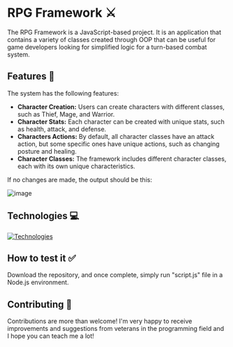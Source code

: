 # RPG Framework ⚔️

The RPG Framework is a JavaScript-based project. It is an application that contains a variety of classes created through OOP that can be useful for game developers looking for simplified logic for a turn-based combat system.

## Features 📄

The system has the following features:
- **Character Creation:** Users can create characters with different classes, such as Thief, Mage, and Warrior.
- **Character Stats:** Each character can be created with unique stats, such as health, attack, and defense.
- **Characters Actions:** By default, all character classes have an attack action, but some specific ones have unique actions, such as changing posture and healing.
- **Character Classes:** The framework includes different character classes, each with its own unique characteristics.

If no changes are made, the output should be this:

![image](https://github.com/dreyydk/RPG-Framework/assets/169372866/47a9f0ee-6c58-48cb-9b3d-d4d093d17995)

## Technologies 💻

[![Technologies](https://skillicons.dev/icons?i=js)](https://skillicons.dev)

## How to test it ✅

Download the repository, and once complete, simply run "script.js" file in a Node.js environment.

## Contributing 🤝

Contributions are more than welcome! I'm very happy to receive improvements and suggestions from veterans in the programming field and I hope you can teach me a lot!
